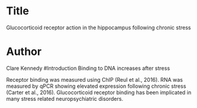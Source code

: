 # Title
Glucocorticoid receptor action in the hippocampus following chronic stress
# Author 
Clare Kennedy
#Introduction
Binding to DNA increases after stress

Receptor binding was measured using ChIP (Reul et al., 2016).
RNA was measured by qPCR showing elevated expression following chronic stress (Carter et al., 2016).
Glucocorticoid receptor binding has been implicated in many stress related neuropsychiatric disorders. 

